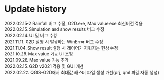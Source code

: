 
# Update history

2022.02.15-2 Rainfall 버그 수정, G2D.exe, Max value.exe 최신버전 적용 </br>
2022.02.15. Simulation and show results 버그 수정 </br>
2022.02.14. UI 및 버그 수정 </br>
2021.11.11. G2D 실행 시 발생하는 WinError 버그 수정 </br>
2021.11.04. Show result 실행 시 레이어가 지워지는 현상 수정 </br>
2021.10.25. Max value 기능 UI 조정 </br>
2021.09.28. Max value 기능 추가 </br> 
2022.02.15. G2D v2021 적용 및 GUI 개선 </br> 
2022.02.22. QGIS-G2D에서 최대값 래스터 파일 생성 개선(prj, qml 파일 자동 생성) </br> 
